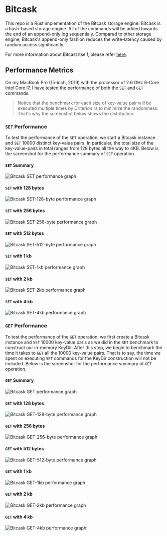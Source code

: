 # Bitcask

This repo is a Rust implementation of the Bitcask storage engine. Bitcask is a hash-based storage engine. All of the commands will be added towards the end of an append-only log sequentialy. Compared to other storage engine, Bitcask's append-only fashion reduces the write-latency caused by random access significantly.

For more information about Bitcast itself, please refer [here](https://github.com/basho/bitcask/blob/develop/doc/bitcask-intro.pdf).

## Performance Metrics

On my MacBook Pro (15-inch, 2019) with the processor of 2.6 GHz 6-Core Intel Core i7, I have tested the performance of both the `SET` and `GET` commands.

> Notice that the benchmark for each size of key-value pair will be executed multiple times by Criterion.rs to minimize the randomness. That's why the screenshot below shows the distribution.

### `SET` Performance

To test the performance of the `SET` operation, we start a Bitcask instance and `SET` 10000 distinct key-value pairs. In particular, the total size of the key-value-pairs in total ranges from 128 bytes all the way to 4KB. Below is the screenshot for the performance summary of `SET` operation.

#### `SET` Summary

![Bitcask SET performance graph](/benches/set-graphs/set-summary.png "SET performance graph")

#### `SET` with 128 bytes

![Bitcask SET-128-byte performance graph](/benches/set-graphs/set-128-byte.png "SET-128-byte-performance performance graph")

#### `SET` with 256 bytes

![Bitcask SET-256-byte performance graph](/benches/set-graphs/set-256-byte.png "SET-256-byte-performance performance graph")

#### `SET` with 512 bytes

![Bitcask SET-512-byte performance graph](/benches/set-graphs/set-512-byte.png "SET-512-byte-performance performance graph")

#### `SET` with 1 kb

![Bitcask SET-1kb performance graph](/benches/set-graphs/set-1kb.png "SET-1kb-performance performance graph")

#### `SET` with 2 kb

![Bitcask SET-2kb performance graph](/benches/set-graphs/set-2kb.png "SET-2kb-performance performance graph")

#### `SET` with 4 kb

![Bitcask SET-4kb performance graph](/benches/set-graphs/set-4kb.png "SET-4kb-performance performance graph")

### `GET` Performance

To test the performance of the `GET` operation, we first create a Bitcask instance and `SET` 10000 key-value paris as we did in the `SET` benchmark to construct our in-memory KeyDir. After this step, we begin to benchmark the time it takes to `GET` all the 10000 key-value pairs. That is to say, the time we spent on executing `SET` commands for the KeyDir construction will not be included. Below is the screenshot for the performance summary of `GET` operation.

#### `GET` Summary

![Bitcask GET performance graph](/benches/get-graphs/get-summary.png "GET performance graph")

#### `GET` with 128 bytes

![Bitcask GET-128-byte performance graph](/benches/get-graphs/get-128-byte.png "GET-128-byte-performance performance graph")

#### `GET` with 256 bytes

![Bitcask GET-256-byte performance graph](/benches/get-graphs/get-256-byte.png "GET-256-byte-performance performance graph")

#### `GET` with 512 bytes

![Bitcask GET-512-byte performance graph](/benches/get-graphs/get-512-byte.png "GET-512-byte-performance performance graph")

#### `GET` with 1 kb

![Bitcask GET-1kb performance graph](/benches/get-graphs/get-1kb.png "GET-1kb-performance performance graph")

#### `GET` with 2 kb

![Bitcask GET-2kb performance graph](/benches/get-graphs/get-2kb.png "GET-2kb-performance performance graph")

#### `GET` with 4 kb

![Bitcask GET-4kb performance graph](/benches/get-graphs/get-4kb.png "GET-4kb-performance performance graph")
